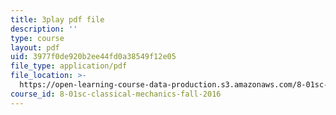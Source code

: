 ```yaml
---
title: 3play pdf file
description: ''
type: course
layout: pdf
uid: 3977f0de920b2ee44fd0a38549f12e05
file_type: application/pdf
file_location: >-
  https://open-learning-course-data-production.s3.amazonaws.com/8-01sc-classical-mechanics-fall-2016/3977f0de920b2ee44fd0a38549f12e05_ayIgWaBE0aw.pdf
course_id: 8-01sc-classical-mechanics-fall-2016
---
```

